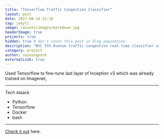 ```yaml
---
title: "Tensorflow Traffic Congestion Classifier"
layout: post
date: 2017-08-14 22:10
tag: jekyll
image: /assets/images/markdown.jpg
headerImage: true
projects: true
hidden: true # don't count this post in blog pagination
description: "NYC 5th Avenue traffic congestion real-time classifier using Tensorflow"
category: project
author: soyoungpark
externalLink: true
---
```


Used Tensorflow to fine-tune last layer of Inception v3 which was already trained on Imagenet,  

---

Tech staack

- Python
- Tensorflow
- Docker
- bash

---

[Check it out](http://soyoungpark.github.io/tftraffic/) here.

